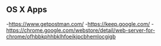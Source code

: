 ## OS X Apps


-https://www.getpostman.com/ 
-https://keep.google.com/ 
-https://chrome.google.com/webstore/detail/web-server-for-chrome/ofhbbkphhbklhfoeikjpcbhemlocgigb

